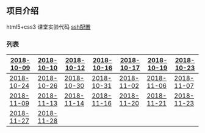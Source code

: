 
## 项目介绍
html5+css3 课堂实验代码  [ssh配置](ssh.md)

###  列表  


  
[2018-10-09](2018-10-09/index.md)|[2018-10-10](2018-10-10/index.md)|[2018-10-12](2018-10-12/index.md)|[2018-10-16](2018-10-16/index.md)|[2018-10-17](2018-10-17/index.md)|[2018-10-19](2018-10-19/index.md)|[2018-10-23](2018-10-23/index.md)  
  ---|:---:|---|---|---|---|---
[2018-10-24](2018-10-24/index.md)|[2018-10-26](2018-10-26/index.md)|[2018-10-30](2018-10-30/index.md)|[2018-10-31](2018-10-31/index.md)|[2018-11-02](2018-11-02/index.md)|[2018-11-06](2018-11-06/index.md)|[2018-11-07](2018-11-07/index.md)
[2018-11-09](2018-11-09/index.md)|[2018-11-13](2018-11-13/index.md)|[2018-11-14](2018-11-14/index.md)|[2018-11-16](2018-11-16/index.md)|[2018-11-20](2018-11-20/index.md)|[2018-11-21](2018-11-21/index.md)|[2018-11-23](2018-11-23/index.md)|
[2018-11-27](2018-11-27/index.md)|[2018-11-28](2018-11-28/index.md) | | | | |



